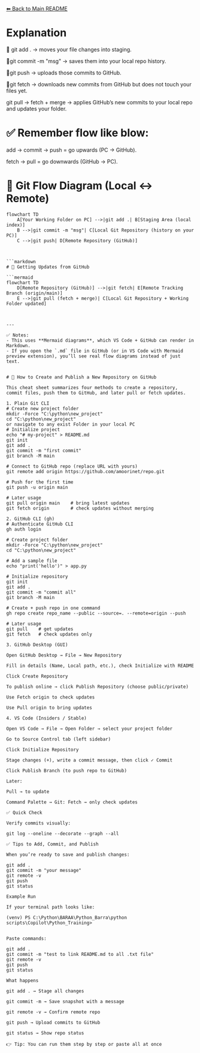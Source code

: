 [⬅ Back to Main README](../README.md)

# Explanation

🔹 git add . → moves your file changes into staging.

🔹git commit -m "msg" → saves them into your local repo history.

🔹git push → uploads those commits to GitHub.

🔹git fetch → downloads new commits from GitHub but does not touch your files yet.

git pull → fetch + merge → applies GitHub’s new commits to your local repo and updates your folder.

# ✅ Remember flow like blow:

add → commit → push = go upwards (PC → GitHub).

fetch → pull = go downwards (GitHub → PC).

# 🔹 Git Flow Diagram (Local ↔ Remote)

```mermaid
flowchart TD
    A[Your Working Folder on PC] -->|git add .| B[Staging Area (local index)]
    B -->|git commit -m "msg"| C[Local Git Repository (history on your PC)]
    C -->|git push| D[Remote Repository (GitHub)]



```markdown
# 🔹 Getting Updates from GitHub

```mermaid
flowchart TD
    D[Remote Repository (GitHub)] -->|git fetch| E[Remote Tracking Branch (origin/main)]
    E -->|git pull (fetch + merge)| C[Local Git Repository + Working Folder updated]



---

✅ Notes:  
- This uses **Mermaid diagrams**, which VS Code + GitHub can render in Markdown.  
- If you open the `.md` file in GitHub (or in VS Code with Mermaid preview extension), you’ll see real flow diagrams instead of just text.  


# 📘 How to Create and Publish a New Repository on GitHub

This cheat sheet summarizes four methods to create a repository, commit files, push them to GitHub, and later pull or fetch updates.

1. Plain Git CLI
# Create new project folder
mkdir -Force "C:\python\new_project"
cd "C:\python\new_project"
or navigate to any exist Folder in your local PC 
# Initialize project
echo "# my-project" > README.md
git init
git add .
git commit -m "first commit"
git branch -M main

# Connect to GitHub repo (replace URL with yours)
git remote add origin https://github.com/amoorinet/repo.git

# Push for the first time
git push -u origin main

# Later usage
git pull origin main    # bring latest updates
git fetch origin        # check updates without merging

2. GitHub CLI (gh)
# Authenticate GitHub CLI
gh auth login

# Create project folder
mkdir -Force "C:\python\new_project"
cd "C:\python\new_project"

# Add a sample file
echo "print('hello')" > app.py

# Initialize repository
git init
git add .
git commit -m "commit all"
git branch -M main

# Create + push repo in one command
gh repo create repo_name --public --source=. --remote=origin --push

# Later usage
git pull    # get updates
git fetch   # check updates only

3. GitHub Desktop (GUI)

Open GitHub Desktop → File → New Repository

Fill in details (Name, Local path, etc.), check Initialize with README

Click Create Repository

To publish online → click Publish Repository (choose public/private)

Use Fetch origin to check updates

Use Pull origin to bring updates

4. VS Code (Insiders / Stable)

Open VS Code → File → Open Folder → select your project folder

Go to Source Control tab (left sidebar)

Click Initialize Repository

Stage changes (+), write a commit message, then click ✓ Commit

Click Publish Branch (to push repo to GitHub)

Later:

Pull → to update

Command Palette → Git: Fetch → only check updates

✅ Quick Check

Verify commits visually:

git log --oneline --decorate --graph --all

✅ Tips to Add, Commit, and Publish

When you’re ready to save and publish changes:

git add .
git commit -m "your message"
git remote -v
git push
git status

Example Run

If your terminal path looks like:

(venv) PS C:\Python\BARAA\Python_Barra\python scripts\Copilot\Python_Training>


Paste commands:

git add .
git commit -m "test to link README.md to all .txt file"
git remote -v
git push
git status

What happens

git add . → Stage all changes

git commit -m → Save snapshot with a message

git remote -v → Confirm remote repo

git push → Upload commits to GitHub

git status → Show repo status

👉 Tip: You can run them step by step or paste all at once

